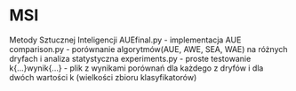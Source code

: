# MSI
Metody Sztucznej Inteligencji 
AUEfinal.py - implementacja AUE 
comparison.py - porównanie algorytmów(AUE, AWE, SEA, WAE) na różnych dryfach i analiza statystyczna 
experiments.py - proste testowanie 
k{...}wynik{...} - plik z wynikami porównań dla każdego z dryfów i dla dwóch wartości k (wielkości zbioru klasyfikatorów) 

